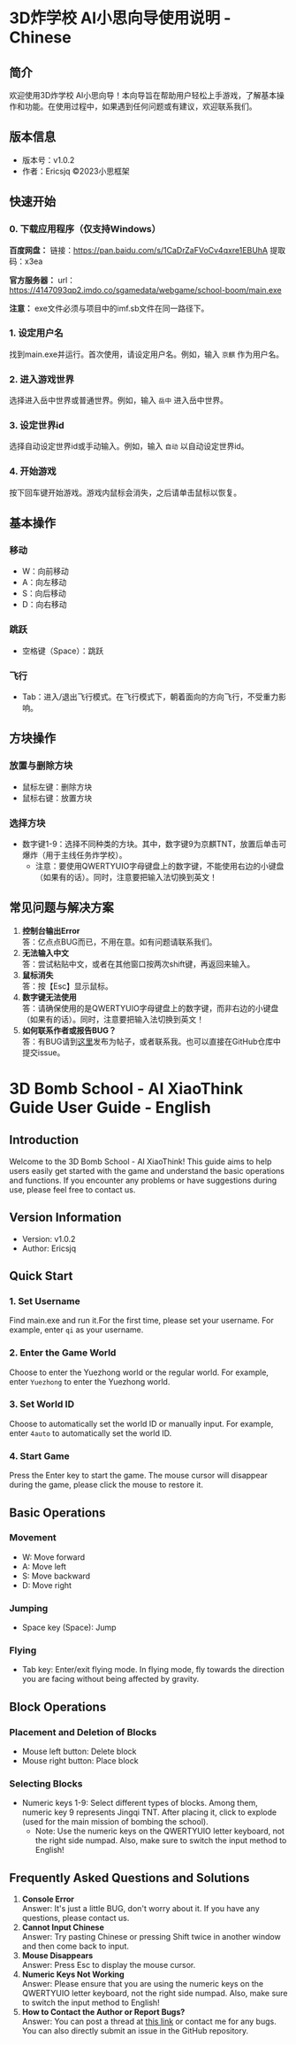 3D炸学校 AI小思向导使用说明 - Chinese
================

简介
--

欢迎使用3D炸学校 AI小思向导！本向导旨在帮助用户轻松上手游戏，了解基本操作和功能。在使用过程中，如果遇到任何问题或有建议，欢迎联系我们。

版本信息
----

- 版本号：v1.0.2
- 作者：Ericsjq
©2023小思框架

快速开始
----
### 0. 下载应用程序（仅支持Windows）
**百度网盘：**
链接：https://pan.baidu.com/s/1CaDrZaFVoCv4qxre1EBUhA 
提取码：x3ea

**官方服务器：**
url：https://4147093qp2.imdo.co/sgamedata/webgame/school-boom/main.exe

**注意：** exe文件必须与项目中的imf.sb文件在同一路径下。

### 1. 设定用户名

找到main.exe并运行。首次使用，请设定用户名。例如，输入 `京麒` 作为用户名。

### 2. 进入游戏世界

选择进入岳中世界或普通世界。例如，输入 `岳中` 进入岳中世界。

### 3. 设定世界id

选择自动设定世界id或手动输入。例如，输入 `自动` 以自动设定世界id。

### 4. 开始游戏

按下回车键开始游戏。游戏内鼠标会消失，之后请单击鼠标以恢复。

基本操作
----

### 移动

- W：向前移动
- A：向左移动
- S：向后移动
- D：向右移动

### 跳跃

- 空格键（Space）：跳跃

### 飞行

- Tab：进入/退出飞行模式。在飞行模式下，朝着面向的方向飞行，不受重力影响。

方块操作
----

### 放置与删除方块

- 鼠标左键：删除方块
- 鼠标右键：放置方块

### 选择方块

- 数字键1-9：选择不同种类的方块。其中，数字键9为京麒TNT，放置后单击可爆炸（用于主线任务炸学校）。
  - 注意：要使用QWERTYUIO字母键盘上的数字键，不能使用右边的小键盘（如果有的话）。同时，注意要把输入法切换到英文！



常见问题与解决方案
---------

1. **控制台输出Error**  
答：亿点点BUG而已，不用在意。如有问题请联系我们。
2. **无法输入中文**  
答：尝试粘贴中文，或者在其他窗口按两次shift键，再返回来输入。
3. **鼠标消失**  
答：按【Esc】显示鼠标。
4. **数字键无法使用**  
答：请确保使用的是QWERTYUIO字母键盘上的数字键，而非右边的小键盘（如果有的话）。同时，注意要把输入法切换到英文！
5. **如何联系作者或报告BUG？**  
答：有BUG请到[这里](https://4147093qp2.imdo.co/lt_main.html)发布为帖子，或者联系我。也可以直接在GitHub仓库中提交issue。



# 3D Bomb School - AI XiaoThink Guide User Guide - English

## Introduction

Welcome to the 3D Bomb School - AI XiaoThink! This guide aims to help users easily get started with the game and understand the basic operations and functions. If you encounter any problems or have suggestions during use, please feel free to contact us.

## Version Information

- Version: v1.0.2
- Author: Ericsjq

## Quick Start

### 1. Set Username

Find main.exe and run it.For the first time, please set your username. For example, enter `qi` as your username.

### 2. Enter the Game World

Choose to enter the Yuezhong world or the regular world. For example, enter `Yuezhong` to enter the Yuezhong world.

### 3. Set World ID

Choose to automatically set the world ID or manually input. For example, enter `4auto` to automatically set the world ID.

### 4. Start Game

Press the Enter key to start the game. The mouse cursor will disappear during the game, please click the mouse to restore it.

## Basic Operations

### Movement

- W: Move forward
- A: Move left
- S: Move backward
- D: Move right

### Jumping

- Space key (Space): Jump

### Flying

- Tab key: Enter/exit flying mode. In flying mode, fly towards the direction you are facing without being affected by gravity.

## Block Operations

### Placement and Deletion of Blocks

- Mouse left button: Delete block
- Mouse right button: Place block

### Selecting Blocks

- Numeric keys 1-9: Select different types of blocks. Among them, numeric key 9 represents Jingqi TNT. After placing it, click to explode (used for the main mission of bombing the school).  
  - Note: Use the numeric keys on the QWERTYUIO letter keyboard, not the right side numpad. Also, make sure to switch the input method to English!

## Frequently Asked Questions and Solutions

1. **Console Error**  
Answer: It's just a little BUG, don't worry about it. If you have any questions, please contact us.
2. **Cannot Input Chinese**  
Answer: Try pasting Chinese or pressing Shift twice in another window and then come back to input.
3. **Mouse Disappears**  
Answer: Press Esc to display the mouse cursor.
4. **Numeric Keys Not Working**  
Answer: Please ensure that you are using the numeric keys on the QWERTYUIO letter keyboard, not the right side numpad. Also, make sure to switch the input method to English!
5. **How to Contact the Author or Report Bugs?**  
Answer: You can post a thread at [this link](https://4147093qp2.imdo.co/lt_main.html) or contact me for any bugs. You can also directly submit an issue in the GitHub repository.
